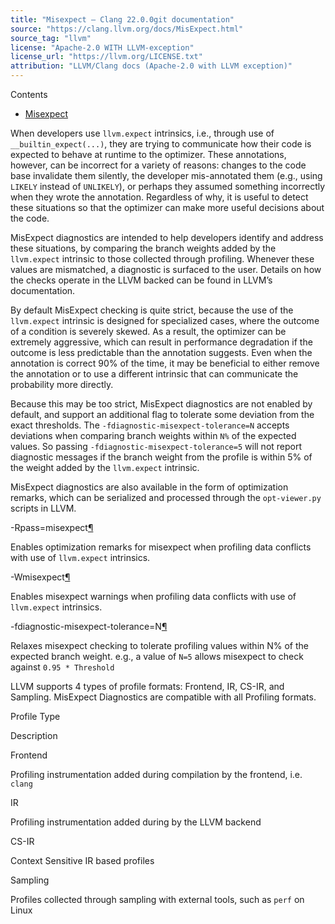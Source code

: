 ```yaml
---
title: "Misexpect — Clang 22.0.0git documentation"
source: "https://clang.llvm.org/docs/MisExpect.html"
source_tag: "llvm"
license: "Apache-2.0 WITH LLVM-exception"
license_url: "https://llvm.org/LICENSE.txt"
attribution: "LLVM/Clang docs (Apache-2.0 with LLVM exception)"
---
```

Contents

*   [Misexpect](#misexpect)
    

When developers use `llvm.expect` intrinsics, i.e., through use of `__builtin_expect(...)`, they are trying to communicate how their code is expected to behave at runtime to the optimizer. These annotations, however, can be incorrect for a variety of reasons: changes to the code base invalidate them silently, the developer mis-annotated them (e.g., using `LIKELY` instead of `UNLIKELY`), or perhaps they assumed something incorrectly when they wrote the annotation. Regardless of why, it is useful to detect these situations so that the optimizer can make more useful decisions about the code.

MisExpect diagnostics are intended to help developers identify and address these situations, by comparing the branch weights added by the `llvm.expect` intrinsic to those collected through profiling. Whenever these values are mismatched, a diagnostic is surfaced to the user. Details on how the checks operate in the LLVM backed can be found in LLVM’s documentation.

By default MisExpect checking is quite strict, because the use of the `llvm.expect` intrinsic is designed for specialized cases, where the outcome of a condition is severely skewed. As a result, the optimizer can be extremely aggressive, which can result in performance degradation if the outcome is less predictable than the annotation suggests. Even when the annotation is correct 90% of the time, it may be beneficial to either remove the annotation or to use a different intrinsic that can communicate the probability more directly.

Because this may be too strict, MisExpect diagnostics are not enabled by default, and support an additional flag to tolerate some deviation from the exact thresholds. The `-fdiagnostic-misexpect-tolerance=N` accepts deviations when comparing branch weights within `N%` of the expected values. So passing `-fdiagnostic-misexpect-tolerance=5` will not report diagnostic messages if the branch weight from the profile is within 5% of the weight added by the `llvm.expect` intrinsic.

MisExpect diagnostics are also available in the form of optimization remarks, which can be serialized and processed through the `opt-viewer.py` scripts in LLVM.

\-Rpass\=misexpect[¶](#cmdoption-Rpass "Link to this definition")

Enables optimization remarks for misexpect when profiling data conflicts with use of `llvm.expect` intrinsics.

\-Wmisexpect[¶](#cmdoption-Wmisexpect "Link to this definition")

Enables misexpect warnings when profiling data conflicts with use of `llvm.expect` intrinsics.

\-fdiagnostic-misexpect-tolerance\=N[¶](#cmdoption-fdiagnostic-misexpect-tolerance "Link to this definition")

Relaxes misexpect checking to tolerate profiling values within N% of the expected branch weight. e.g., a value of `N=5` allows misexpect to check against `0.95 * Threshold`

LLVM supports 4 types of profile formats: Frontend, IR, CS-IR, and Sampling. MisExpect Diagnostics are compatible with all Profiling formats.

Profile Type

Description

Frontend

Profiling instrumentation added during compilation by the frontend, i.e. `clang`

IR

Profiling instrumentation added during by the LLVM backend

CS-IR

Context Sensitive IR based profiles

Sampling

Profiles collected through sampling with external tools, such as `perf` on Linux